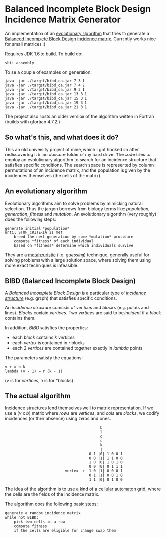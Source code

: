 # Balanced Incomplete Block Design Incidence Matrix Generator

An implementation of an [evolutionary algorithm](https://en.wikipedia.org/wiki/Evolutionary_algorithm) that tries to generate a [Balanced Incomplete Block Design](http://mathworld.wolfram.com/BlockDesign.html) [incidence matrix](https://en.wikipedia.org/wiki/Incidence_matrix). Currently works nice for small matrices :)

Requires JDK 1.6 to build. To build do:
   
    sbt: assembly

To se a couple of examples on generation:

    java -jar ./target/bibd_ca.jar 7 3 1
    java -jar ./target/bibd_ca.jar 7 4 2
    java -jar ./target/bibd_ca.jar 9 3 1
    java -jar ./target/bibd_ca.jar 13 3 1
    java -jar ./target/bibd_ca.jar 15 3 1
    java -jar ./target/bibd_ca.jar 19 3 1
    java -jar ./target/bibd_ca.jar 21 3 1

The project also hosts an older version of the algorithm written in Fortran (builds with gfortran 4.7.2.)

## So what's this, and what does it do?

This an old university project of mine, which I got hooked on after rediscovering it in an obscure folder of my hard drive. The code tries to employ an evolutionary algorithm to search for an incidence structure that satisfies specific conditions. The search space is represented by column permutations of an incidence matrix, and the population is given by the incidences themselves (the cells of the matrix).

## An evolutionary algorithm

Evolutionary algorithms aim to solve problems by mimicking natural selection. Thus the jargon borrows from biology terms like: *population*, *generation*, *fitness* and *mutation*. An evolutionary algorithm (very roughly) does the following steps:
    
    generate initial *population*
    until STOP_CRITERIA is met
        breed the next generation by some *mutation* procedure
        compute *fitness* of each individual
        based on *fitness* determine which individuals survive

They are a [metaheuristic](https://en.wikipedia.org/wiki/Metaheuristic) (i.e. *guessing*) technique, generally useful for solving problems with a large solution space, where solving them using more exact techniques is infeasible.

## BIBD (Balanced Incomplete Block Design)

A *Balanced Incomplete Block Design* is a particular type of [*incidence structure*](https://en.wikipedia.org/wiki/Incidence_structure) (e.g. graph) that satisfies specific conditions. 

An *incidence structure* consists of *vertices* and *blocks* (e.g. points and lines). *Blocks* contain *vertices*. Two *vertices* are said to be *incident* if a *block* contains them.

In addition, *BIBD* satisfies the properties:
- each *block* contains *k* *vertices*
- each *vertex* is contained in *r* blocks
- each 2 *vertices* are contained together exactly in *lambda* points

The parameters satisfy the equations:
    
    v r = b k
    lambda (v - 1) = r (k - 1)

(*v* is for *vertices*, *b* is for *blocks)

## The actual algorithm

Incidence structures lend themselves well to matrix representation. If we use a (*v* x *b*) matrix where *rows* are *vertices*, and *cols* are *blocks*, we codify incidences (or their absence) using zeros and ones.


                                               b
                                               l
                                               o
                                               c
                                               k
                                               |
                                          0 1 |0| 1 0 0 1
                                          0 0 |1| 1 1 0 0
                                          1 0 |0| 1 0 1 0
                                          0 0 |0| 0 1 1 1
                               vertex ->  1 0 |1| 0 0 0 1
                                          0 1 |1| 0 0 1 0
                                          1 1 |0| 0 1 0 0

The idea of the algorithm is to use a kind of a [cellular automaton](https://en.wikipedia.org/wiki/Cellular_automaton) grid, where the cells are the fields of the incidence matrix.

The algorithm does the following basic steps:
    
    generate a random incidence matrix
    while not BIBD:
        pick two cells in a row
        compute fitness
        if the cells are eligible for change swap them
